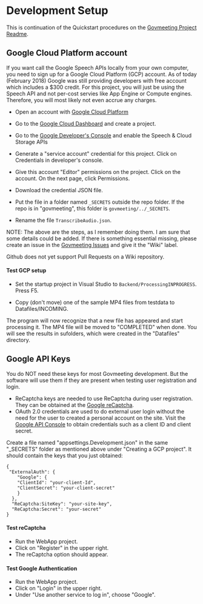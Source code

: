 # Development Setup

This is continuation of the Quickstart procedures on the [Govmeeting Project Readme](https://github.com/govmeeting/govmeeting). 

## Google Cloud Platform account

If you want call the Google Speech APIs locally from your own computer, you need to sign up for a Google Cloud Platform (GCP) account. As of today (February 2018) Google was still providing developers with free account which includes a $300 credit. For this project, you will just be using the Speech API and not  per-cost servies like App Engine or Compute engines. Therefore, you will most likely not even accrue any charges.

  * Open an account with [Google Cloud Platform](https://cloud.google.com/free/)

  * Go to the [Google Cloud Dashboard](http://console.cloud.google.com) and create a project. 

  * Go to the [Google Developer's Console](http://console.developers.google.com) and enable the Speech & Cloud Storage APIs 


  * Generate a "service account" credential for this project. Click on Credentials in developer's console.


  * Give this account "Editor" permissions on the project. Click on the account. On the next page, click Permissions.


  * Download the credential JSON file.


  * Put the file in a folder named `_SECRETS` outside the repo folder.
   If the repo is in "govmeeting", this folder is `govmeeting/../_SECRETS`.


  * Rename the file `TranscribeAudio.json`.

NOTE: The above are the steps, as I remember doing them. I am sure that some details could be added.
If there is something essential missing, please create an issue in the [Govmeeting Issues](https://github.com/govmeeting/govmeeting/issues) and give it the "Wiki" label.

Github does not yet support Pull Requests on a Wiki repository.


#### Test GCP setup

  * Set the startup project in Visual Studio to `Backend/ProcessingINPROGRESS`. Press F5.


  * Copy (don't move) one of the sample MP4 files from testdata to Datafiles/INCOMING.

  The program will now recognize that a new file has appeared and start processing it.
  The MP4 file will be moved to "COMPLETED" when done. You will see the results in
  sufolders, which were created in the "Datafiles" directory.

## Google API Keys

You do NOT need these keys for most Govmeeting development. But the software will use them if they are present when testing user registration and login.

* ReCaptcha keys are needed to use ReCaptcha during user registration. They can be obtained at the [Google reCaptcha]( https://developers.google.com/recaptcha/).
* OAuth 2.0 credentials are used to do external user login without the need for the user to created a personal account on the site. Visit the  [Google API Console](https://console.developers.google.com/) to obtain credentials such as a client ID and client secret.


Create a file named "appsettings.Development.json" in the same "_SECRETS" folder as mentioned above under "Creating a GCP project". It should contain the keys that you just obtained:

    {
     "ExternalAuth": {
    	"Google": {
		"ClientId": "your-client-Id",
		"ClientSecret": "your-client-secret"
        }
      },
      "ReCaptcha:SiteKey": "your-site-key",
      "ReCaptcha:Secret": "your-secret"
    }

#### Test reCaptcha

* Run the WebApp project.
* Click on "Register" in the upper right.
* The reCaptcha option should appear.

#### Test Google Authentication

* Run the WebApp project.
* Click on "Login" in the upper right.
* Under "Use another service to log in", choose "Google".
